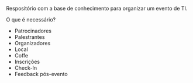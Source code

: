 Respositório com a base de conhecimento para organizar um evento de TI.

O que é necessário?

- Patrocinadores
- Palestrantes
- Organizadores
- Local
- Coffe
- Inscrições
- Check-In
- Feedback pós-evento